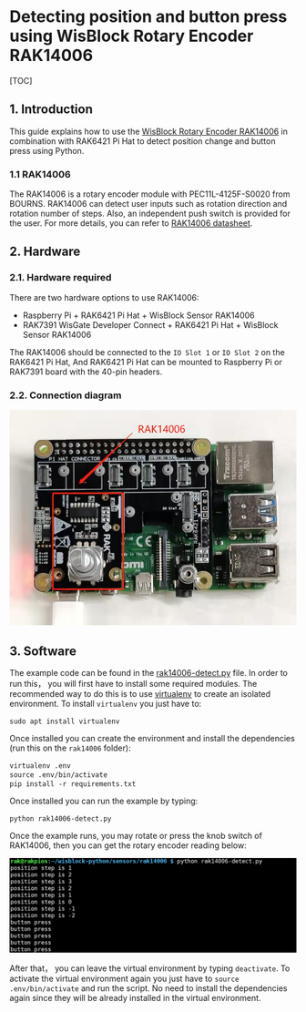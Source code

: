 # Detecting position and button press using WisBlock Rotary Encoder RAK14006

[TOC]

## 1. Introduction

This guide explains how to use the [WisBlock Rotary Encoder RAK14006](https://docs.rakwireless.com/Product-Categories/WisBlock/RAK14006/Overview/) in combination with RAK6421 Pi Hat to detect position change and button press using Python. 

### 1.1 RAK14006

The RAK14006 is a rotary encoder module with PEC11L-4125F-S0020 from BOURNS. RAK14006 can detect user inputs such as rotation direction and rotation number of steps. Also, an independent push switch is provided for the user. For more details, you can refer to [RAK14006 datasheet](https://docs.rakwireless.com/Product-Categories/WisBlock/RAK14006/Datasheet).

## 2. Hardware

### 2.1. Hardware required

There are two hardware options to use RAK14006:

- Raspberry Pi + RAK6421 Pi Hat + WisBlock Sensor RAK14006
- RAK7391 WisGate Developer Connect + RAK6421 Pi Hat + WisBlock Sensor RAK14006

The RAK14006 should be connected to the `IO Slot 1` or `IO Slot 2` on the RAK6421 Pi Hat, And RAK6421 Pi Hat can be mounted to Raspberry Pi or RAK7391 board with the 40-pin headers.

### 2.2. Connection diagram

<img src="assets/setup.jpg" alt="setup" style="zoom:67%;" />

## 3. Software

The example code can be found in the [rak14006-detect.py](rak14006-detect.py) file. In order to run this， you will first have to install some required modules. The recommended way to do this is to use [virtualenv](https://virtualenv.pypa.io/en/latest/) to create an isolated environment. To install `virtualenv` you just have to:

```
sudo apt install virtualenv
```

Once installed you can create the environment and install the dependencies (run this on the `rak14006` folder):

```
virtualenv .env
source .env/bin/activate
pip install -r requirements.txt
```

Once installed you can run the example by typing:

```
python rak14006-detect.py
```

Once the example runs,  you may rotate or press the knob switch of RAK14006, then you can get the  rotary encoder reading below:

<img src="assets/output.png" alt="output" style="zoom:67%;" />

After that， you can leave the virtual environment by typing `deactivate`. To activate the virtual environment again you just have to `source .env/bin/activate` and run the script. No need to install the dependencies again since they will be already installed in the virtual environment.
